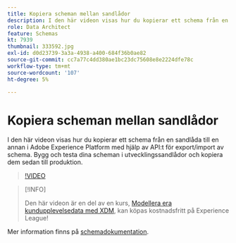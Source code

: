 ```yaml
---
title: Kopiera scheman mellan sandlådor
description: I den här videon visas hur du kopierar ett schema från en sandlåda till en annan i Adobe Experience Platform med hjälp av API:t för export/import av schema.
role: Data Architect
feature: Schemas
kt: 7939
thumbnail: 333592.jpg
exl-id: d0d23739-3a3a-4938-a400-684f36b0ae82
source-git-commit: cc7a77c4dd380ae1bc23dc75608e8e2224dfe78c
workflow-type: tm+mt
source-wordcount: '107'
ht-degree: 5%

---
```


# Kopiera scheman mellan sandlådor

I den här videon visas hur du kopierar ett schema från en sandlåda till en annan i Adobe Experience Platform med hjälp av API:t för export/import av schema. Bygg och testa dina scheman i utvecklingssandlådor och kopiera dem sedan till produktion.

>[!VIDEO](https://video.tv.adobe.com/v/333592?quality=12&learn=on)

>[!INFO]
>
> Den här videon är en del av en kurs, [Modellera era kundupplevelsedata med XDM](https://experienceleague.adobe.com/?recommended=ExperiencePlatform-D-1-2021.1.xdm), kan köpas kostnadsfritt på Experience League!

Mer information finns på [schemadokumentation](https://experienceleague.adobe.com/docs/experience-platform/xdm/home.html?lang=sv).

